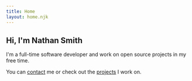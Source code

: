 ```yaml
---
title: Home
layout: home.njk
---
```


## Hi, I'm Nathan Smith

I'm a full-time software developer and work on open source projects in my free time.

You can [contact](contact.md) me or check out the [projects](projects/projects.md) I work on.